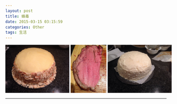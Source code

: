```yaml
---
layout: post
title: 蜂毒
date: 2015-03-15 03:15:59
categories: Other
tags: 生活
---
```


<nobr><img src="/pic/fengdu/image.jpeg" widht="200" height="150" />
<img src="/pic/fengdu/1419994471000.jpg" widht="200" height="150" />
<img src="/pic/fengdu/1419793469000.jpg" widht="200" height="150" /></nobr>


---
